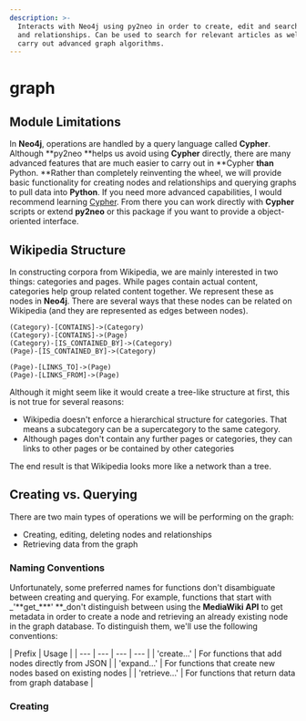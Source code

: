 ```yaml
---
description: >-
  Interacts with Neo4j using py2neo in order to create, edit and search nodes
  and relationships. Can be used to search for relevant articles as well as
  carry out advanced graph algorithms.
---
```


# graph

## Module Limitations

In **Neo4j**, operations are handled by a query language called **Cypher**. Although **py2neo **helps us avoid using **Cypher** directly, there are many advanced features that are much easier to carry out in **Cypher **than** Python. **Rather than completely reinventing the wheel, we will provide basic functionality for creating nodes and relationships and querying graphs to pull data into **Python**. If you need more advanced capabilities, I would recommend learning [Cypher](../../../overview/dependencies/neo4j.md). From there you can work directly with **Cypher** scripts or extend **py2neo** or this package if you want to provide a object-oriented interface.

## Wikipedia Structure

In constructing corpora from Wikipedia, we are mainly interested in two things: categories and pages. While pages contain actual content, categories help group related content together. We represent these as nodes in **Neo4j**. There are several ways that these nodes can be related on Wikipedia \(and they are represented as edges between nodes\).

```text
(Category)-[CONTAINS]->(Category)
(Category)-[CONTAINS]->(Page)
(Category)-[IS_CONTAINED_BY]->(Category)
(Page)-[IS_CONTAINED_BY]->(Category)

(Page)-[LINKS_TO]->(Page)
(Page)-[LINKS_FROM]->(Page)
```

Although it might seem like it would create a tree-like structure at first, this is not true for several reasons:

* Wikipedia doesn't enforce a hierarchical structure for categories. That means a subcategory can be a supercategory to the same category.
* Although pages don't contain any further pages or categories, they can links to other pages or be contained by other categories

The end result is that Wikipedia looks more like a network than a tree. 

## Creating vs. Querying

There are two main types of operations we will be performing on the graph:

* Creating, editing, deleting nodes and relationships
* Retrieving data from the graph

### Naming Conventions

Unfortunately, some preferred names for functions don't disambiguate between creating and querying. For example, functions that start with _'**get\_\*\*\*'  **_don't distinguish between using the **MediaWiki API** to get metadata in order to create a node and retrieving an already existing node in the graph database. To distinguish them, we'll use the following conventions:

| Prefix | Usage |
| --- | --- | --- | --- |
| 'create...' | For functions that add nodes directly from JSON |
| 'expand...' | For functions that create new nodes based on existing nodes |
| 'retrieve...' | For functions that return data from graph database |

### Creating







